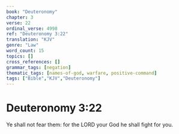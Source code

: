 ```yaml
---
book: "Deuteronomy"
chapter: 3
verse: 22
ordinal_verse: 4998
ref: "Deuteronomy 3:22"
translation: "KJV"
genre: "Law"
word_count: 15
topics: []
cross_references: []
grammar_tags: [negation]
thematic_tags: [names-of-god, warfare, positive-command]
tags: ["Bible","KJV","Deuteronomy"]
---
```


# Deuteronomy 3:22

Ye shall not fear them: for the LORD your God he shall fight for you.
